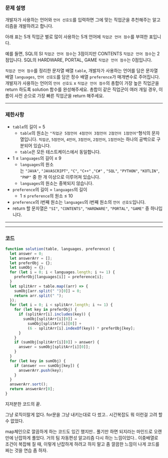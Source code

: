 ### **문제 설명**

개발자가 사용하는 언어와 `언어 선호도`를 입력하면 그에 맞는 직업군을 추천해주는 알고리즘을 개발하려고 합니다.

아래 표는 5개 직업군 별로 많이 사용하는 5개 언어에 `직업군 언어 점수`를 부여한 표입니다.

예를 들면, SQL의 SI `직업군 언어 점수`는 3점이지만 CONTENTS `직업군 언어 점수`는 2점입니다. SQL의 HARDWARE, PORTAL, GAME `직업군 언어 점수`는 0점입니다.

`직업군 언어 점수`를 정리한 문자열 배열 `table`, 개발자가 사용하는 언어를 담은 문자열 배열 `languages`, `언어 선호도`를 담은 정수 배열 `preference`가 매개변수로 주어집니다. 개발자가 사용하는 언어의 `언어 선호도` x `직업군 언어 점수`의 총합이 가장 높은 직업군을 return 하도록 solution 함수를 완성해주세요. 총합이 같은 직업군이 여러 개일 경우, 이름이 사전 순으로 가장 빠른 직업군을 return 해주세요.

---

### 제한사항

- `table`의 길이 = 5
  - `table`의 원소는 `"직업군 5점언어 4점언어 3점언어 2점언어 1점언어"`형식의 문자열입니다. `직업군`, `5점언어`, `4언어`, `3점언어`, `2점언어`, `1점언어`는 하나의 공백으로 구분되어 있습니다.
  - `table`은 모든 테스트케이스에서 동일합니다.
- 1 ≤ `languages`의 길이 ≤ 9
  - `languages`의 원소는 `"JAVA"`, `"JAVASCRIPT"`, `"C"`, `"C++"` ,`"C#"` , `"SQL"`, `"PYTHON"`, `"KOTLIN"`, `"PHP"` 중 한 개 이상으로 이루어져 있습니다.
  - `languages`의 원소는 중복되지 않습니다.
- `preference`의 길이 = `languages`의 길이
  - 1 ≤ `preference`의 원소 ≤ 10
- `preference`의 i번째 원소는 `languages`의 i번째 원소의 `언어 선호도`입니다.
- return 할 문자열은 `"SI"`, `"CONTENTS"`, `"HARDWARE"`, `"PORTAL"`, `"GAME"` 중 하나입니다.

---

---

### 코드

```jsx
function solution(table, languages, preference) {
  let answer = 0;
  let answerArr = [];
  let preferObj = {};
  let sumObj = {};
  for (let i = 0; i < languages.length; i += 1) {
    preferObj[languages[i]] = preference[i];
  }
  let splitArr = table.map((arr) => {
    sumObj[arr.split(" ")[0]] = 0;
    return arr.split(" ");
  });
  for (let i = 0; i < splitArr.length; i += 1) {
    for (let key in preferObj) {
      if (splitArr[i].includes(key)) {
        sumObj[splitArr[i][0]] =
          sumObj[splitArr[i][0]] +
          (6 - splitArr[i].indexOf(key)) * preferObj[key];
      }
    }
    if (sumObj[splitArr[i][0]] > answer) {
      answer = sumObj[splitArr[i][0]];
    }
  }
  for (let key in sumObj) {
    if (answer === sumObj[key]) {
      answerArr.push(key);
    }
  }
  answerArr.sort();
  return answerArr[0];
}
```

지저분한 코드의 끝.

그냥 로직이랄게 없다. for문을 그냥 내키는대로 다 썼고.. 시간복잡도 뭐 이런걸 고려 할 수 없었다.

map체인으로 깔끔하게 하는 코드도 있긴 했지만.. 풀기만 하면 되지라는 마인드로 오랜만에 난잡하게 풀었다. 거의 팀 자동편성 알고리즘 다시 하는 느낌이었다.. 이중배열로 조건이 복잡해 질 때, 이렇게 난잡하게 하려고 하지 말고 좀 깔끔한 느낌이 나게 코드를 짜는 것을 연습 좀 하자.
